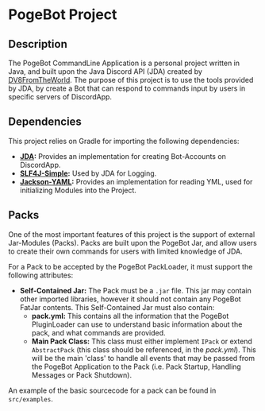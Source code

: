# PogeBot Project
## Description
The PogeBot CommandLine Application is a personal project written in Java, and built upon the Java Discord API (JDA) created 
by [DV8FromTheWorld](https://github.com/DV8FromTheWorld/). The purpose of this project is to use the tools provided by JDA, 
by create a Bot that can respond to commands input by users in specific servers of DiscordApp.

## Dependencies 
This project relies on Gradle for importing the following dependencies:
* **[JDA](https://github.com/DV8FromTheWorld/JDA):** Provides an implementation for creating Bot-Accounts on DiscordApp.
* **[SLF4J-Simple](https://github.com/qos-ch/slf4j/tree/master/slf4j-simple):** Used by JDA for Logging.
* **[Jackson-YAML](https://github.com/FasterXML/jackson-dataformat-yaml):** Provides an implementation for reading YML, 
used for initializing Modules into the Project.

## Packs
One of the most important features of this project is the support of external Jar-Modules (Packs). Packs are built upon 
the PogeBot Jar, and allow users to create their own commands for users with limited knowledge of JDA. 

For a Pack to be accepted by the PogeBot PackLoader, it must support the following attributes:
* **Self-Contained Jar:** The Pack must be a `.jar` file. This jar may contain other imported libraries, however it should 
not contain any PogeBot FatJar contents. This Self-Contained Jar must also contain:
    * **pack.yml:** This contains all the information that the PogeBot PluginLoader can use to understand basic information
    about the pack, and what commands are provided.
    * **Main Pack Class:** This class must either implement `IPack` or extend `AbstractPack` (this class should be referenced,
    in the *pack.yml*). This will be the main 'class' to handle all events that may be passed from the PogeBot
    Application to the Pack (i.e. Pack Startup, Handling Messages or Pack Shutdown).
    
An example of the basic sourcecode for a pack can be found in `src/examples`.